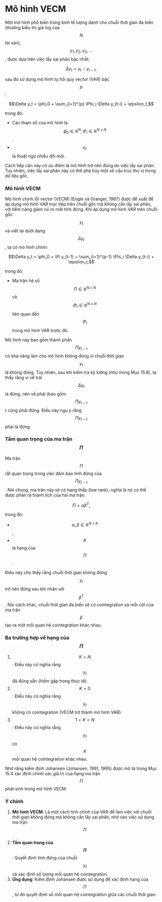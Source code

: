 # Mô hình VECM

Một mô hình phổ biến trong kinh tế lượng dành cho chuỗi thời gian đa biến (thường biểu thị giá log của $$N$$ tài sản), $$y_1, y_2, y_3, \ldots$$, được dựa trên việc lấy sai phân bậc nhất:

$$\Delta y_t = y_t - y_{t-1},$$

sau đó sử dụng mô hình tự hồi quy vector (VAR) bậc $$p$$:

$$\Delta y_t = \phi_0 + \sum_{i=1}^{p} \Phi_i \Delta y_{t-i} + \epsilon_t,$$

trong đó:
- Các tham số của mô hình là $$\phi_0 \in \mathbb{R}^N, \Phi_i \in \mathbb{R}^{N \times N}$$.
- $$\epsilon_t$$ là thuật ngữ nhiễu đổi mới.

Cách tiếp cận này có ưu điểm là mô hình trở nên đúng do việc lấy sai phân. Tuy nhiên, việc lấy sai phân này có thể phá hủy một số cấu trúc thú vị trong dữ liệu gốc.

### Mô hình VECM

Mô hình chính lỗi vector (VECM) (Engle và Granger, 1987) được đề xuất để áp dụng mô hình VAR trực tiếp trên chuỗi gốc mà không cần lấy sai phân, với tiềm năng giảm rủi ro mất tính đứng. Khi áp dụng mô hình VAR trên chuỗi gốc $$y_t$$ và viết lại dưới dạng $$\Delta y_t$$, ta có mô hình chính:

$$\Delta y_t = \phi_0 + \Pi y_{t-1} + \sum_{i=1}^{p-1} \Phi_i \Delta y_{t-i} + \epsilon_t,$$

trong đó:
- Ma trận hệ số $$\Pi \in \mathbb{R}^{N \times N}$$ và $$\Phi_i \in \mathbb{R}^{N \times N}$$ liên quan đến $$\Phi_i$$ trong mô hình VAR trước đó.

Mô hình này bao gồm thành phần $$\Pi y_{t-1}$$ có khả năng làm cho mô hình không đứng vì chuỗi thời gian $$y_t$$ là không đứng. Tuy nhiên, sau khi kiểm tra kỹ lưỡng (như trong Mục 15.6), ta thấy rằng vì vế trái $$\Delta y_t$$ là đứng, nên vế phải (bao gồm $$\Pi y_{t-1}$$) cũng phải đứng. Điều này ngụ ý rằng $$\Pi y_{t-1}$$ phải là đứng.

### Tầm quan trọng của ma trận $$\Pi$$
Ma trận $$\Pi$$ rất quan trọng trong việc đảm bảo tính đứng của $$\Pi y_{t-1}$$. Nói chung, ma trận này sẽ có hạng thấp (low rank), nghĩa là nó có thể được phân rã thành tích của hai ma trận:

$$\Pi = \alpha \beta^T,$$

trong đó:

- $$\alpha, \beta \in \mathbb{R}^{N \times K}$$,
- $$K$$ là hạng của $$\Pi$$.

Điều này cho thấy rằng chuỗi thời gian không đứng $$y_t$$ trở nên đứng sau khi nhân với $$\beta^T$$. Nói cách khác, chuỗi thời gian đa biến sẽ có cointegration và mỗi cột của ma trận $$\beta$$ tạo ra một mối quan hệ cointegration khác nhau.

### Ba trường hợp về hạng của $$\Pi$$
1. $$K = N$$: Điều này có nghĩa rằng $$y_t$$ đã đứng sẵn (hiếm gặp trong thực tế).
2. $$K = 0$$: Điều này có nghĩa rằng $$y_t$$ không có cointegration (VECM trở thành mô hình VAR).
3. $$1 < K < N$$: Điều này có nghĩa rằng $$y_t$$ có $$K$$ mối quan hệ cointegration khác nhau.

Nhớ rằng kiểm định Johansen (Johansen, 1991, 1995) được mô tả trong Mục 15.4 xác định chính xác giá trị của hạng ma trận $$\Pi$$ phát sinh trong mô hình VECM.


### Ý chính
1. **Mô hình VECM**: Là một cách tinh chỉnh của VAR để làm việc với chuỗi thời gian không đứng mà không cần lấy sai phân, nhờ vào việc sử dụng ma trận $$\Pi$$.
2. **Tầm quan trọng của $$\Pi$$**: Quyết định tính đứng của chuỗi $$y_t$$ và xác định số lượng mối quan hệ cointegration.
3. **Ứng dụng**: Kiểm định Johansen được sử dụng để xác định hạng của $$\Pi$$, từ đó quyết định số mối quan hệ cointegration giữa các chuỗi thời gian.


